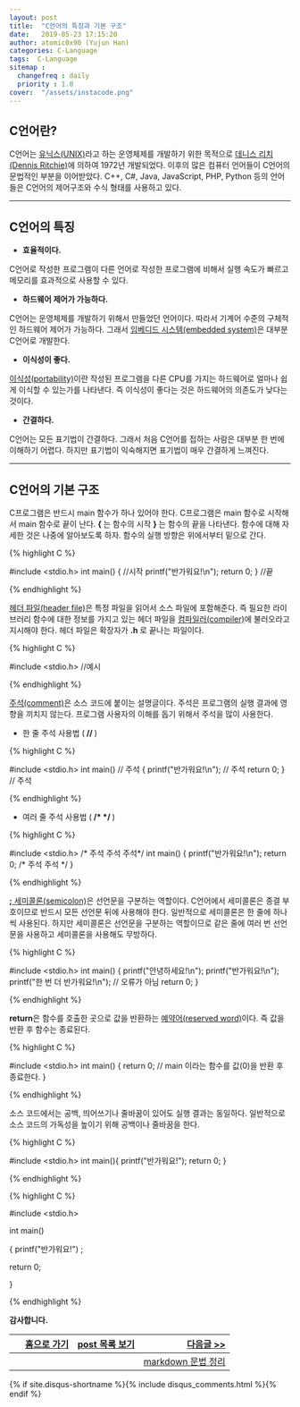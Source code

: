```yaml
---
layout: post
title:  "C언어의 특징과 기본 구조"
date:   2019-05-23 17:15:20
author: atomic0x90 (Yujun Han)
categories: C-Language
tags:  C-Language
sitemap :
  changefreq : daily
  priority : 1.0
cover:  "/assets/instacode.png"
---
```


## C언어란?
C언어는 [유닉스(UNIX)][0]라고 하는 운영체제를 개발하기 위한 목적으로 
[데니스 리치(Dennis Ritchie)][1]에 의하여 1972년 개발되었다.
이후의 많은 컴퓨터 언어들이 C언어의 문법적인 부분을 이어받았다.
C++, C#, Java, JavaScript, PHP, Python 등의 언어들은 C언어의 제어구조와 수식 형태를 사용하고 있다.

---

## C언어의 특징

* <strong>효율적이다.</strong>

C언어로 작성한 프로그램이 다른 언어로 작성한 프로그램에 비해서 실행 속도가 빠르고 메모리를 효과적으로 사용할 수 있다.

* <strong>하드웨어 제어가 가능하다.</strong>

C언어는 운영체제를 개발하기 위해서 만들었던 언어이다.
따라서 기계어 수준의 구체적인 하드웨어 제어가 가능하다.
그래서 [임베디드 시스템(embedded system)][2]은 대부분 C언어로 개발한다.

* <strong>이식성이 좋다.</strong>

[이식성(portability)][3]이란 작성된 프로그램을 다른 CPU를 가지는 하드웨어로 얼마나 쉽게 이식할 수 있는가를 나타낸다.
즉 이식성이 좋다는 것은 하드웨어의 의존도가 낮다는 것이다.

* <strong>간결하다.</strong>

C언어는 모든 표기법이 간결하다. 그래서 처음 C언어를 접하는 사람은 대부분 한 번에 이해하기 어렵다.
하지만 표기법이 익숙해지면 표기법이 매우 간결하게 느껴진다.

---

## C언어의 기본 구조

C프로그램은 반드시 main 함수가 하나 있어야 한다.
C프로그램은 main 함수로 시작해서 main 함수로 끝이 난다.
<strong> { </strong> 는 함수의 시작 <strong> } </strong> 는 함수의 끝을 나타낸다.
함수에 대해 자세한 것은 나중에 알아보도록 하자.
함수의 실행 방향은 위에서부터 밑으로 간다.

{% highlight C %}

#include <stdio.h>
int main()
{ //시작
	printf("반가워요!\n");
	return 0;
} //끝

{% endhighlight %}

[헤더 파일(header file)][4]은 특정 파일을 읽어서 소스 파일에 포함해준다.
즉 필요한 라이브러리 함수에 대한 정보를 가지고 있는 헤더 파일을 [컴파일러(compiler)][5]에 불러오라고 지시해야 한다.
헤더 파일은 확장자가 <strong> .h </strong> 로 끝나는 파일이다.

{% highlight C %}

#include <stdio.h> //예시

{% endhighlight %}

[주석(comment)][6]은 소스 코드에 붙이는 설명글이다.
주석은 프로그램의 실행 결과에 영향을 끼치지 않는다.
프로그램 사용자의 이해를 돕기 위해서 주석을 많이 사용한다.

* 한 줄 주석 사용법 (<strong> // </strong>)

{% highlight C %}

#include <stdio.h>
int main() // 주석
{
	printf("반가워요!\n"); // 주석
	return 0;
} // 주석

{% endhighlight %}

* 여러 줄 주석 사용법 (<strong> /* */ </strong>)

{% highlight C %}

#include <stdio.h>
/* 주석
	주석
주석*/
int main()
{
	printf("반가워요!\n");
	return 0;
/*
	주석
	주석
*/
}

{% endhighlight %}

<strong>;</strong>[ 세미콜론(semicolon)][7]은 선언문을 구분하는 역할이다.
C언어에서 세미콜론은 종결 부호이므로 반드시 모든 선언문 뒤에 사용해야 한다.
일반적으로 세미콜론은 한 줄에 하나씩 사용된다.
하지만 세미콜론은 선언문을 구분하는 역할이므로 같은 줄에 여러 번 선언문을 사용하고 세미콜론을 사용해도 무방하다.

{% highlight C %}

#include <stdio.h>
int main()
{
	printf("안녕하세요!\n");
	printf("반가워요!\n"); printf("한 번 더 반가워요!\n"); // 오류가 아님
	return 0;
}

{% endhighlight %}

<strong>return</strong>은 함수를 호출한 곳으로 값을 반환하는 [예약어(reserved word)][8]이다.
즉 값을 반환 후 함수는 종료된다.

{% highlight C %}

#include <stdio.h>
int main()
{
	return 0; // main 이라는 함수를 값(0)을 반환 후 종료한다.
}


{% endhighlight %}

소스 코드에서는 공백, 띄어쓰기나 줄바꿈이 있어도 실행 결과는 동일하다.
일반적으로 소스 코드의 가독성을 높이기 위해 공백이나 줄바꿈을 한다.

{% highlight C %}

#include <stdio.h>
int main(){
	printf("반가워요!");
	return 0;
}

{% endhighlight %}

{% highlight C %}

#include <stdio.h>

int main()

{
	printf("반가워요!")    ;


return 0;

}

{% endhighlight %}

<strong>감사합니다.</strong>

&nbsp;	|[홈으로 가기][9]	|[post 목록 보기][10]	|[다음글 \>\>][11]
------	|:------:		|:------:		|------:
	|			|			|[markdown 문법 정리][11]



[0]: https://ko.wikipedia.org/wiki/유닉스 "wikipedia"
[1]: https://ko.wikipedia.org/wiki/데니스_리치 "wikipedia"
[2]: https://ko.wikipedia.org/wiki/임베디드_시스템 "wikipedia"
[3]: https://en.wikipedia.org/wiki/Software_portability "wikipedia"
[4]: https://ko.wikipedia.org/wiki/헤더_파일 "wikipedia"
[5]: https://ko.wikipedia.org/wiki/컴파일러 "wikipedia"
[6]: https://ko.wikipedia.org/wiki/주석_(프로그래밍) "wikipedia"
[7]: https://ko.wikipedia.org/wiki/쌍반점#컴퓨터에서의_사용 "wikipedia"
[8]: https://ko.wikipedia.org/wiki/예약어 "wikipedia"
[9]: https://atomic0x90.github.io/ "home"
[10]: https://atomic0x90.github.io/posts/ "posts"
[11]: https://atomic0x90.github.io/markdown/2019/05/24/markdown-Grammar-theorem.html "markdown 문법 정리"

{% if site.disqus-shortname %}{% include disqus_comments.html %}{% endif %}














